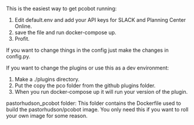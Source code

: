 This is the easiest way to get pcobot running:

1. Edit default.env and add your API keys for SLACK and Planning Center Online.
2. save the file and run docker-compose up.
3. Profit.

If you want to change things in the config just make the changes in config.py.

If you want to change the plugins or use this as a dev environment:
1. Make a ./plugins directory.
2. Put the copy the pco folder from the github plugins folder.
3. When you run docker-compose up it will run your version of the plugin.

pastorhudson_pcobot folder:
This folder contains the Dockerfile used to build the pastorhudson/pcobot image.
You only need this if you want to roll your own image for some reason.
